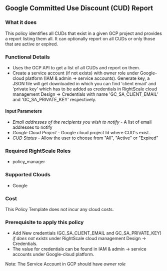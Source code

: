 ## Google Committed Use Discount (CUD) Report
 
### What it does
This policy identifies all CUDs that exist in a given GCP project and provides a report listing them all. It can optionally report on all CUDs or only those that are active or expired.
 
### Functional Details
 
- Uses the GCP API to get a list of all CUDs and report on them.
- Create a service account (if not exists) with owner role under Google-cloud platform (IAM & admin -> service accounts). Generate key, a JSON file will get downloaded in which you can find 'client email' and 'private key' which has to be added as credentials in RightScale cloud management Design -> Credentials with name 'GC_SA_CLIENT_EMAIL' and 'GC_SA_PRIVATE_KEY' respectively.  
 
#### Input Parameters
 
- *Email addresses of the recipients you wish to notify* - A list of email addresses to notify
- *Google Cloud Project* - Google cloud project Id where CUD's exist.
- *CUD Status* - Allow the user to choose from "All", "Active" or "Expired"
 
### Required RightScale Roles
 
- policy_manager
 
### Supported Clouds
 
- Google
 
### Cost
 
This Policy Template does not incur any cloud costs.

### Prerequisite to apply this policy

- Add New credentials (GC_SA_CLIENT_EMAIL and GC_SA_PRIVATE_KEY) *if does not exists* under RightScale cloud management Design -> Credentials. 
- The value for credentials can be found in IAM & admin -> service accounts under Google-cloud platform.

Note: The Service Account in GCP should have *owner role*
